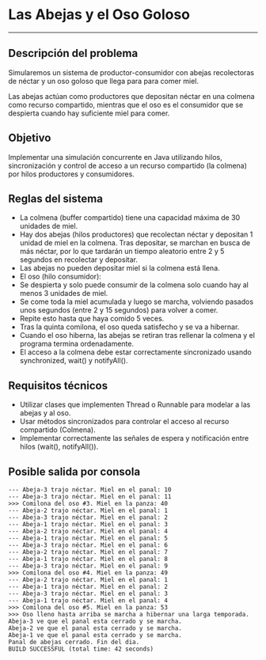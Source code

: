 # Las Abejas y el Oso Goloso

---

## Descripción del problema

Simularemos un sistema de productor-consumidor con abejas recolectoras de néctar y un oso goloso que llega para para comer miel.

Las abejas actúan como productores que depositan néctar en una colmena como recurso compartido, mientras que el oso es el consumidor que se despierta cuando hay suficiente miel para comer.

## Objetivo

Implementar una simulación concurrente en Java utilizando hilos, sincronización y control de acceso a un recurso compartido (la colmena) por hilos productores y consumidores.

## Reglas del sistema

- La colmena (buffer compartido) tiene una capacidad máxima de 30 unidades de miel.
- Hay dos abejas (hilos productores) que recolectan néctar y depositan 1 unidad de miel en la colmena. Tras depositar, se marchan en busca de más néctar, por lo que tardarán un tiempo aleatorio entre 2 y 5 segundos en recolectar y depositar.
- Las abejas no pueden depositar miel si la colmena está llena.
- El oso (hilo consumidor):
- Se despierta y solo puede consumir de la colmena solo cuando hay al menos 3 unidades de miel.
- Se come toda la miel acumulada y luego se marcha, volviendo pasados unos segundos (entre 2 y 15 segundos) para volver a comer.
- Repite esto hasta que haya comido 5 veces.
- Tras la quinta comilona, el oso queda satisfecho y se va a hibernar.
- Cuando el oso hiberna, las abejas se retiran tras rellenar la colmena y el programa termina ordenadamente.
- El acceso a la colmena debe estar correctamente sincronizado usando synchronized, wait() y notifyAll().

## Requisitos técnicos
- Utilizar clases que implementen Thread o Runnable para modelar a las abejas y al oso.
- Usar métodos sincronizados para controlar el acceso al recurso compartido (Colmena).
- Implementar correctamente las señales de espera y notificación entre hilos (wait(), notifyAll()).

## Posible salida por consola

```
--- Abeja-3 trajo néctar. Miel en el panal: 10
--- Abeja-3 trajo néctar. Miel en el panal: 11
>>> Comilona del oso #3. Miel en la panza: 40
--- Abeja-2 trajo néctar. Miel en el panal: 1
--- Abeja-3 trajo néctar. Miel en el panal: 2
--- Abeja-1 trajo néctar. Miel en el panal: 3
--- Abeja-2 trajo néctar. Miel en el panal: 4
--- Abeja-1 trajo néctar. Miel en el panal: 5
--- Abeja-3 trajo néctar. Miel en el panal: 6
--- Abeja-2 trajo néctar. Miel en el panal: 7
--- Abeja-1 trajo néctar. Miel en el panal: 8
--- Abeja-3 trajo néctar. Miel en el panal: 9
>>> Comilona del oso #4. Miel en la panza: 49
--- Abeja-2 trajo néctar. Miel en el panal: 1
--- Abeja-1 trajo néctar. Miel en el panal: 2
--- Abeja-3 trajo néctar. Miel en el panal: 3
--- Abeja-1 trajo néctar. Miel en el panal: 4
>>> Comilona del oso #5. Miel en la panza: 53
>>> Oso lleno hasta arriba se marcha a hibernar una larga temporada.
Abeja-3 ve que el panal esta cerrado y se marcha.
Abeja-2 ve que el panal esta cerrado y se marcha.
Abeja-1 ve que el panal esta cerrado y se marcha.
Panal de abejas cerrado. Fin del dia.
BUILD SUCCESSFUL (total time: 42 seconds)
```